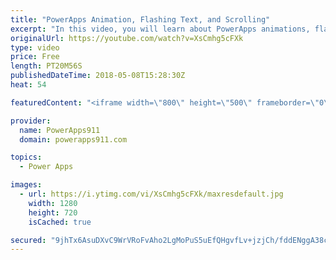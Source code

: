 ```yaml
---
title: "PowerApps Animation, Flashing Text, and Scrolling"
excerpt: "In this video, you will learn about PowerApps animations, flashing text, and scrolling controls. And while it is done with some 90's flare all of the core concepts are there for you to make professional apps with nice notifications. I had to learn some new things, like ImageRotation, so hopefully, you"
originalUrl: https://youtube.com/watch?v=XsCmhg5cFXk
type: video
price: Free
length: PT20M56S
publishedDateTime: 2018-05-08T15:28:30Z
heat: 54

featuredContent: "<iframe width=\"800\" height=\"500\" frameborder=\"0\" src=\"https://www.youtube.com/embed/XsCmhg5cFXk\" allow=\"accelerometer; autoplay; encrypted-media; gyroscope; picture-in-picture\" allowfullscreen></iframe>"

provider:
  name: PowerApps911
  domain: powerapps911.com

topics:
  - Power Apps

images:
  - url: https://i.ytimg.com/vi/XsCmhg5cFXk/maxresdefault.jpg
    width: 1280
    height: 720
    isCached: true

secured: "9jhTx6AsuDXvC9WrVRoFvAho2LgMoPuS5uEfQHgvfLv+jzjCh/fddENggA38cT5/zaKry9ilQVq+XLNsh3+2bwEGKMzdlf/lHkr4U2aI9saeSn1t/Of52/DyKSPVgpbrozH7r/ugs0kPYoWbS9v6Qjy2E36jka4YfhWlB250cVn1q8QXhimrleqXpjT8cZYW354Cw25guZ3hXXJf6GwJIWgOtXsXcyeH5efhFAMZFYKE/2yv+ZHcjQrL2viSjAzrb0rCC55CKGa+K9R89RTx7GRL4oW3kg5CcubPumIXXC0qaymxIzAEbB8tzCJMioyUNhD2jZILxivkkGHUlf2Dmet12/6XTeAolVZRff5Z1f7jbS+BHUqukmLZsr2J6t8+QzD8cNzCNB4w8QvzwBVYy5/CC38S3VVVLxtHbgZZT5o=;Bs41Lr1OqKcAHg55JFyyPw=="
---
```


